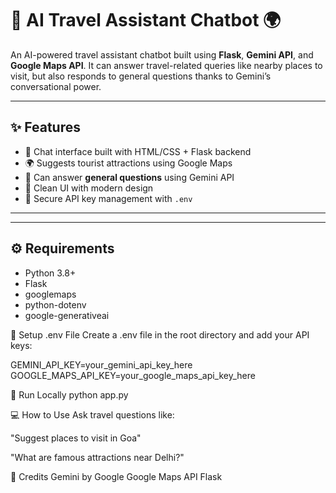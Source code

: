 # 🧠 AI Travel Assistant Chatbot 🌍

An AI-powered travel assistant chatbot built using **Flask**, **Gemini API**, and **Google Maps API**. It can answer travel-related queries like nearby places to visit, but also responds to general questions thanks to Gemini’s conversational power.

---

## ✨ Features

- 💬 Chat interface built with HTML/CSS + Flask backend
- 🌍 Suggests tourist attractions using Google Maps
- 🧠 Can answer **general questions** using Gemini API
- 🎨 Clean UI with modern design
- 🔐 Secure API key management with `.env`

---


---

## ⚙️ Requirements

- Python 3.8+
- Flask
- googlemaps
- python-dotenv
- google-generativeai

🔐 Setup .env File
Create a .env file in the root directory and add your API keys:

GEMINI_API_KEY=your_gemini_api_key_here
GOOGLE_MAPS_API_KEY=your_google_maps_api_key_here

🚀 Run Locally
python app.py

💻 How to Use
Ask travel questions like:

"Suggest places to visit in Goa"

"What are famous attractions near Delhi?"


🤖 Credits
Gemini by Google
Google Maps API
Flask


